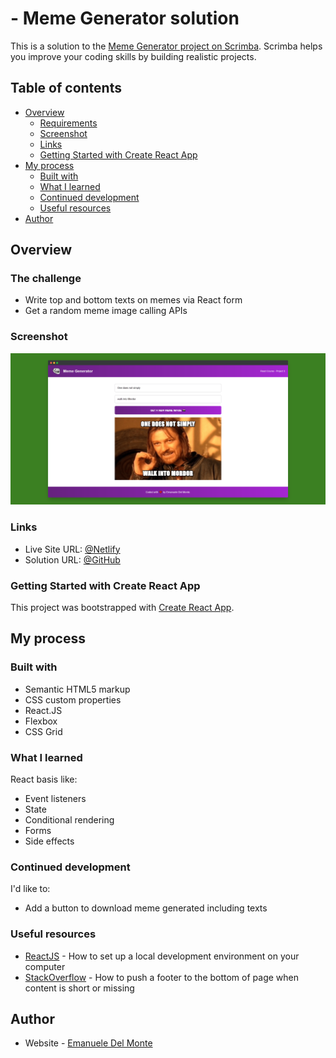 #  - Meme Generator solution

This is a solution to the [Meme Generator project on Scrimba](https://scrimba.com/learn/learnreact/). Scrimba helps you improve your coding skills by building realistic projects.

## Table of contents

- [Overview](#overview)
  - [Requirements](#requirements)
  - [Screenshot](#screenshot)
  - [Links](#links)
  - [Getting Started with Create React App](#getting-started-with-create-react-app)
- [My process](#my-process)
  - [Built with](#built-with)
  - [What I learned](#what-i-learned)
  - [Continued development](#continued-development)
  - [Useful resources](#useful-resources)
- [Author](#author)

## Overview

### The challenge

- Write top and bottom texts on memes via React form
- Get a random meme image calling APIs

### Screenshot

![screenshot](/src/screenshots/screenshot.png)

### Links

- Live Site URL: [@Netlify](https://meme-generator-xdelmo.netlify.app/)
- Solution URL: [@GitHub](https://github.com/xdelmo/meme-generator)

### Getting Started with Create React App

This project was bootstrapped with [Create React App](https://github.com/facebook/create-react-app).

## My process

### Built with

- Semantic HTML5 markup
- CSS custom properties
- React.JS
- Flexbox
- CSS Grid

### What I learned

React basis like:

- Event listeners
- State
- Conditional rendering
- Forms
- Side effects

### Continued development

I'd like to:

- Add a button to download meme generated including texts

### Useful resources

- [ReactJS](https://reactjs.org/tutorial/tutorial.html) - How to set up a local development environment on your computer
- [StackOverflow](https://stackoverflow.com/questions/4575826/how-to-push-a-footer-to-the-bottom-of-page-when-content-is-short-or-missing) - How to push a footer to the bottom of page when content is short or missing

## Author

- Website - [Emanuele Del Monte](https://www.emanueledelmonte.it)
